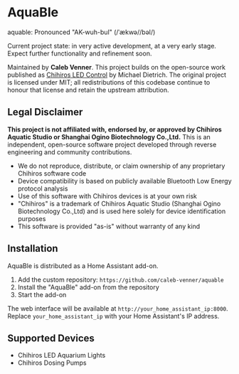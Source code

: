 # AquaBle

aquable: Pronounced "AK-wuh-bul" (/ˈækwə//bəl/)

Current project state: in very active development, at a very early stage. Expect further functionality and refinement soon.

Maintained by **Caleb Venner**. This project builds on the open-source work published as [Chihiros LED Control](https://github.com/TheMicDiet/chihiros-led-control) by Michael Dietrich. The original project is licensed under MIT; all redistributions of this codebase continue to honour that license and retain the upstream attribution.

## Legal Disclaimer

**This project is not affiliated with, endorsed by, or approved by Chihiros Aquatic Studio or Shanghai Ogino Biotechnology Co.,Ltd.** This is an independent, open-source software project developed through reverse engineering and community contributions.

- We do not reproduce, distribute, or claim ownership of any proprietary Chihiros software code
- Device compatibility is based on publicly available Bluetooth Low Energy protocol analysis
- Use of this software with Chihiros devices is at your own risk
- "Chihiros" is a trademark of Chihiros Aquatic Studio (Shanghai Ogino Biotechnology Co.,Ltd) and is used here solely for device identification purposes
- This software is provided "as-is" without warranty of any kind

## Installation

AquaBle is distributed as a Home Assistant add-on.

1. Add the custom repository: `https://github.com/caleb-venner/aquable`
2. Install the "AquaBle" add-on from the repository
3. Start the add-on

The web interface will be available at `http://your_home_assistant_ip:8000`. Replace `your_home_assistant_ip` with your Home Assistant's IP address.

## Supported Devices

- Chihiros LED Aquarium Lights
- Chihiros Dosing Pumps

